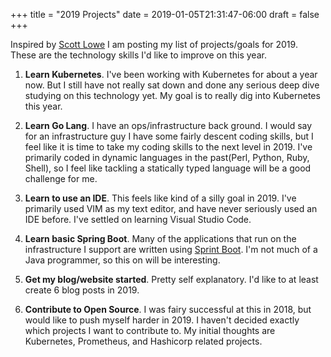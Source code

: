 +++
title =  "2019 Projects"
date =  2019-01-05T21:31:47-06:00
draft = false
+++

Inspired by [Scott Lowe](https://blog.scottlowe.org) I am posting my list of projects/goals
for 2019. These are the technology skills I'd like to improve on this year.

1. **Learn Kubernetes**. I've been working with Kubernetes for about a year now. But I still
have not really sat down and done any serious deep dive studying on this technology yet. My goal
is to really dig into Kubernetes this year.

2. **Learn Go Lang**. I have an ops/infrastructure back ground. I would say for an infrastructure guy
I have some fairly descent coding skills, but I feel like it is time to take my coding skills to the
next level in 2019. I've primarily coded in dynamic languages in the past(Perl, Python, Ruby, Shell),
so I feel like tackling a statically typed language will be a good challenge for me.

3. **Learn to use an IDE**. This feels like kind of a silly goal in 2019. I've primarily used VIM as
my text editor, and have never seriously used an IDE before. I've settled on learning Visual Studio Code.

4. **Learn basic Spring Boot**. Many of the applications that run on the infrastructure I support are
written using [Sprint Boot](http://spring.io/projects/spring-boot). I'm not much of a Java programmer,
so this on will be interesting.

5. **Get my blog/website started**. Pretty self explanatory. I'd like to at least create 6 blog posts
in 2019.

6. **Contribute to Open Source**. I was fairy successful at this in 2018, but would like to push myself
harder in 2019. I haven't decided exactly which projects I want to contribute to. My initial thoughts are
Kubernetes, Prometheus, and Hashicorp related projects.

